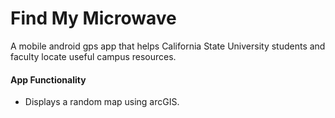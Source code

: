 # Find My Microwave
A mobile android gps app that helps California State University students and faculty locate useful campus resources. 

#### App Functionality

- Displays a random map using arcGIS. 
